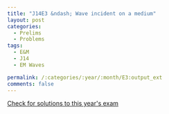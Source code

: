 ```yaml
---
title: "J14E3 &ndash; Wave incident on a medium"
layout: post
categories:
  - Prelims
  - Problems
tags:
  - E&M
  - J14
  - EM Waves

permalink: /:categories/:year/:month/E3:output_ext
comments: false
---
```

<object data="2014J3E.pdf" type="application/pdf" width="100%" height="500"></object>
<div class="message"><a href='https://princetonprelim.com/prelim/31/'>Check for solutions to this year's exam</a></div>